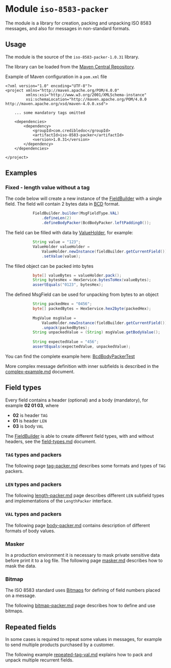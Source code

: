 # Module `iso-8583-packer`

The module is a library for creation, packing and unpacking ISO 8583 messages,
and also for messages in non-standard formats.

## Usage
The module is the source of the `iso-8583-packer-1.0.31` library.

The library can be loaded from the [Maven Central Repository](https://mvnrepository.com/artifact/com.credibledoc/iso-8583-packer).

Example of Maven configuration in a `pom.xml` file

    <?xml version="1.0" encoding="UTF-8"?>
    <project xmlns="http://maven.apache.org/POM/4.0.0"
             xmlns:xsi="http://www.w3.org/2001/XMLSchema-instance"
             xsi:schemaLocation="http://maven.apache.org/POM/4.0.0 http://maven.apache.org/xsd/maven-4.0.0.xsd">
    
        ... some mandatory tags omitted
    
        <dependencies>
            <dependency>
                <groupId>com.credibledoc</groupId>
                <artifactId>iso-8583-packer</artifactId>
                <version>1.0.31</version>
            </dependency>
        </dependencies>
    
    </project>

## Examples

### Fixed - length value without a tag

The code below will create a new instance of the [FieldBuilder](https://github.com/credibledoc/credible-doc/blob/master/iso-8583-packer/src/main/java/com/credibledoc/iso8583packer/FieldBuilder.java) with a single field.
The field will contain 2 bytes data in [BCD](https://en.wikipedia.org/wiki/Binary-coded_decimal) format.

```Java
            FieldBuilder.builder(MsgFieldType.VAL)
                .defineLen(2)
                .defineBodyPacker(BcdBodyPacker.leftPadding0());
```

The field can be filled with data by [ValueHolder](https://github.com/credibledoc/credible-doc/blob/master/iso-8583-packer/src/main/java/com/credibledoc/iso8583packer/ValueHolder.java),
for example:
```Java
            String value = "123";
            ValueHolder valueHolder =
                ValueHolder.newInstance(fieldBuilder.getCurrentField())
                .setValue(value);
```

The filled object can be packed into bytes
```Java
            byte[] valueBytes = valueHolder.pack();
            String bytesHex = HexService.bytesToHex(valueBytes);
            assertEquals("0123", bytesHex);
```

The defined MsgField can be used for unpacking from bytes to an object
```Java
            String packedHex = "0456";
            byte[] packedBytes = HexService.hex2byte(packedHex);
            
            MsgValue msgValue =
                ValueHolder.newInstance(fieldBuilder.getCurrentField())
                .unpack(packedBytes);
            String unpackedValue = (String) msgValue.getBodyValue();
    
            String expectedValue = "456";
            assertEquals(expectedValue, unpackedValue);
```

You can find the complete example here: [BcdBodyPackerTest](https://github.com/credibledoc/credible-doc/blob/master/iso-8583-packer/src/test/java/com/credibledoc/iso8583packer/bcd/BcdBodyPackerTest.java)

More complex message definition with inner subfields is described in the [complex-example.md](doc/complex-example.md) document.

## Field types
Every field contains a header (optional) and a body (mandatory), for example <b>02 01 03</b>, where
* <b>02</b> is header `TAG`
* <b>01</b> is header `LEN`
* <b>03</b> is body `VAL`

The [FieldBuilder](https://github.com/credibledoc/credible-doc/blob/master/iso-8583-packer/src/main/java/com/credibledoc/iso8583packer/FieldBuilder.java)
is able to create different field types, with and without headers, see the [field-types.md](doc/field-types.md) document.

### `TAG` types and packers
The following page [tag-packer.md](doc/tag/tag-packer.md) describes some formats and types of `TAG` packers.

### `LEN` types and packers
The following [length-packer.md](doc/length/length-packer.md) page describes different `LEN` subfield types
and implementations of the `LengthPacker` interface.

### `VAL` types and packers
The following page [body-packer.md](doc/body/body-packer.md) contains description of different formats of body values.

### Masker
In a production environment it is necessary to mask private sensitive data before print it to a log file.
The following page [masker.md](doc/masking/masker.md) describes how to mask the data.

### Bitmap
The ISO 8583 standard uses [Bitmaps](https://en.wikipedia.org/wiki/ISO_8583#Bitmaps) for defining of field numbers placed on a message.

The following [bitmap-packer.md](doc/bitmap/bitmap-packer.md) page describes how to define and use bitmaps.

## Repeated fields
In some cases is required to repeat some values in messages, for example to send multiple products purchased by a customer.

The following example [repeated-tag-val.md](doc/repeated/repeated-tag-val.md)
explains how to pack and unpack multiple recurrent fields.